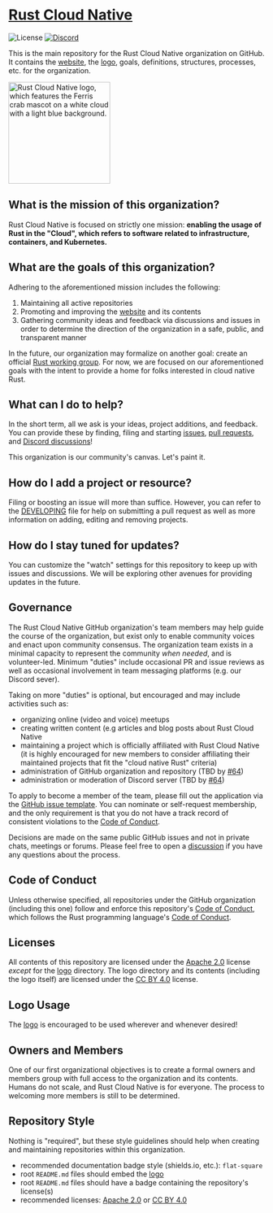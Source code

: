 # [Rust Cloud Native](https://github.com/rust-cloud-native)

![License](https://img.shields.io/github/license/rust-cloud-native/rust-cloud-native.github.io?style=flat-square)
[![Discord](https://img.shields.io/discord/874314181191565453?label=discord&style=flat-square&logo=discord)](https://discord.gg/799cmsYB4q)

This is the main repository for the Rust Cloud Native organization on GitHub.
It contains the [website](https://rust-cloud-native.github.io), the [logo](./logo), goals, definitions, structures, processes, etc. for the organization.

<img src="./logo/img/rust-cloud-native-logo.png" alt="Rust Cloud Native logo, which features the Ferris crab mascot on a white cloud with a light blue background." width="200">

## What is the mission of this organization?

Rust Cloud Native is focused on strictly one mission: **enabling the usage of Rust in the "Cloud", which refers to software related to infrastructure, containers, and Kubernetes.**

## What are the goals of this organization?

Adhering to the aforementioned mission includes the following:

1. Maintaining all active repositories
2. Promoting and improving the [website](https://rust-cloud-native.github.io) and its contents
3. Gathering community ideas and feedback via discussions and issues in order to determine the direction of the organization in a safe, public, and transparent manner

In the future, our organization may formalize on another goal: create an official [Rust working group](https://www.rust-lang.org/governance).
For now, we are focused on our aforementioned goals with the intent to provide a home for folks interested in cloud native Rust.

## What can I do to help?

In the short term, all we ask is your ideas, project additions, and feedback.
You can provide these by finding, filing and starting [issues](https://github.com/rust-cloud-native/rust-cloud-native.github.io/issues), [pull requests](https://github.com/rust-cloud-native/rust-cloud-native.github.io/pulls), and [Discord discussions](https://discord.gg/799cmsYB4q)!

This organization is our community's canvas.
Let's paint it.

## How do I add a project or resource?

Filing or boosting an issue will more than suffice.
However, you can refer to the [DEVELOPING](./DEVELOPING.md) file for help on submitting a pull request as well as more information on adding, editing and removing projects.

## How do I stay tuned for updates?

You can customize the "watch" settings for this repository to keep up with issues and discussions.
We will be exploring other avenues for providing updates in the future.

## Governance

The Rust Cloud Native GitHub organization's team members may help guide the course of the organization, but exist only to enable community voices and enact upon community consensus.
The organization team exists in a minimal capacity to represent the community _when needed_, and is volunteer-led.
Minimum "duties" include occasional PR and issue reviews as well as occasional involvement in team messaging platforms (e.g. our Discord sever).

Taking on more "duties" is optional, but encouraged and may include activities such as:
- organizing online (video and voice) meetups
- creating written content (e.g articles and blog posts about Rust Cloud Native
- maintaining a project which is officially affiliated with Rust Cloud Native (it is highly encouraged for new members to consider affiliating their maintained projects that fit the "cloud native Rust" criteria)
- administration of GitHub organization and repository (TBD by [#64](https://github.com/rust-cloud-native/rust-cloud-native.github.io/issues/64))
- administration or moderation of Discord server (TBD by [#64](https://github.com/rust-cloud-native/rust-cloud-native.github.io/issues/64))

To apply to become a member of the team, please fill out the application via the [GitHub issue template](https://github.com/rust-cloud-native/rust-cloud-native.github.io/issues/new).
You can nominate or self-request membership, and the only requirement is that you do not have a track record of consistent violations to the [Code of Conduct](./CODE_OF_CONDUCT.md).

Decisions are made on the same public GitHub issues and not in private chats, meetings or forums.
Please feel free to open a [discussion](https://discord.gg/799cmsYB4q) if you have any questions about the process.

## Code of Conduct

Unless otherwise specified, all repositories under the GitHub organization (including this one) follow and enforce this repository's [Code of Conduct](./CODE_OF_CONDUCT.md), which follows the Rust programming language's [Code of Conduct](https://www.rust-lang.org/policies/code-of-conduct).

## Licenses

All contents of this repository are licensed under the [Apache 2.0](https://www.apache.org/licenses/LICENSE-2.0) license _except_ for the [logo](./logo) directory.
The logo directory and its contents (including the logo itself) are licensed under the [CC BY 4.0](https://creativecommons.org/licenses/by/4.0/) license.

## Logo Usage

The [logo](./logo) is encouraged to be used wherever and whenever desired!

## Owners and Members

One of our first organizational objectives is to create a formal owners and members group with full access to the organization and its contents.
Humans do not scale, and Rust Cloud Native is for everyone.
The process to welcoming more members is still to be determined.

## Repository Style

Nothing is "required", but these style guidelines should help when creating and maintaining repositories within this organization.

- recommended documentation badge style (shields.io, etc.): `flat-square`
- root `README.md` files should embed the [logo](./logo)
- root `README.md` files should have a badge containing the repository's license(s)
- recommended licenses: [Apache 2.0](https://www.apache.org/licenses/LICENSE-2.0) or [CC BY 4.0](https://creativecommons.org/licenses/by/4.0/)
